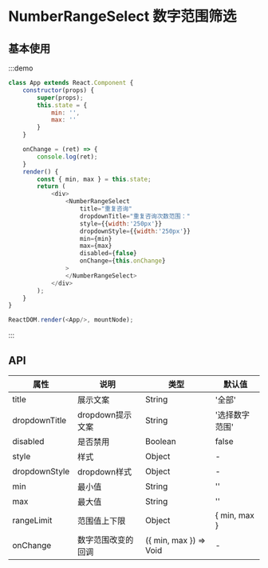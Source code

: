 # NumberRangeSelect 数字范围筛选

## 基本使用

:::demo

```js
class App extends React.Component {
    constructor(props) {
        super(props);
        this.state = {
            min: '',
            max: ''
        }
    }

    onChange = (ret) => {
        console.log(ret);
    }
    render() {
        const { min, max } = this.state;
        return ( 
            <div>
                <NumberRangeSelect
                    title="重复咨询"
                    dropdownTitle="重复咨询次数范围："
                    style={{width:'250px'}}
                    dropdownStyle={{width:'250px'}}
                    min={min}
                    max={max}
                    disabled={false}
                    onChange={this.onChange}
                >
                </NumberRangeSelect>
            </div>
        );
    }
}

ReactDOM.render(<App/>, mountNode);
```
:::

## API

| 属性 | 说明 | 类型 | 默认值 |
| --- | --- | --- | --- |
| title | 展示文案 | String | '全部' |
| dropdownTitle | dropdown提示文案 | String | '选择数字范围' |
| disabled | 是否禁用 | Boolean | false |
| style | 样式 | Object | - |
| dropdownStyle | dropdown样式 | Object | - |
| min | 最小值 | String | '' |
| max | 最大值 | String | '' |
| rangeLimit | 范围值上下限 | Object | { min, max } |
| onChange | 数字范围改变的回调 | ({ min, max }) => Void | - |